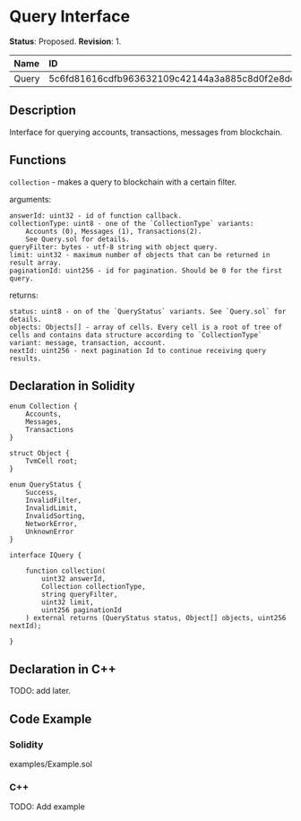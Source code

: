 
# Query Interface

**Status**: Proposed.
**Revision**: 1.

| Name      | ID                                                                |
| :---------| :---------------------------------------------------------------- |
| Query     | 5c6fd81616cdfb963632109c42144a3a885c8d0f2e8deb5d8e15872fb92f2811  |


## Description

Interface for querying accounts, transactions, messages from blockchain.


## Functions

`collection` - makes a query to blockchain with a certain filter.

arguments:

    answerId: uint32 - id of function callback.
    collectionType: uint8 - one of the `CollectionType` variants: 
        Accounts (0), Messages (1), Transactions(2). 
        See Query.sol for details.
    queryFilter: bytes - utf-8 string with object query.
    limit: uint32 - maximum number of objects that can be returned in result array.
    paginationId: uint256 - id for pagination. Should be 0 for the first query.

returns:

	status: uint8 - on of the `QueryStatus` variants. See `Query.sol` for details.
    objects: Objects[] - array of cells. Every cell is a root of tree of cells and contains data structure according to `CollectionType` variant: message, transaction, account.
    nextId: uint256 - next pagination Id to continue receiving query results.

## Declaration in Solidity

```solidity
enum Collection {
    Accounts,
    Messages,
    Transactions
}

struct Object {
    TvmCell root;
}

enum QueryStatus {
    Success,
    InvalidFilter,
    InvalidLimit,
    InvalidSorting,
    NetworkError,
    UnknownError
}

interface IQuery {

    function collection(
        uint32 answerId,
        Collection collectionType,
        string queryFilter,
        uint32 limit,
        uint256 paginationId
    ) external returns (QueryStatus status, Object[] objects, uint256 nextId);

}
```

## Declaration in C++

TODO: add later.


## Code Example

### Solidity

examples/Example.sol


### C++

TODO: Add example
